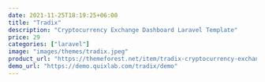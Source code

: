 ```yaml
---
date: 2021-11-25T18:19:25+06:00
title: "Tradix"
description: "Cryptocurrency Exchange Dashboard Laravel Template"
price: 29
categories: ["laravel"]
image: "images/themes/tradix.jpeg"
product_url: "https://themeforest.net/item/tradix-cryptocurrency-exchange-dashboard-laravel-template/34445328"
demo_url: "https://demo.quixlab.com/tradix/demo"
---
```


